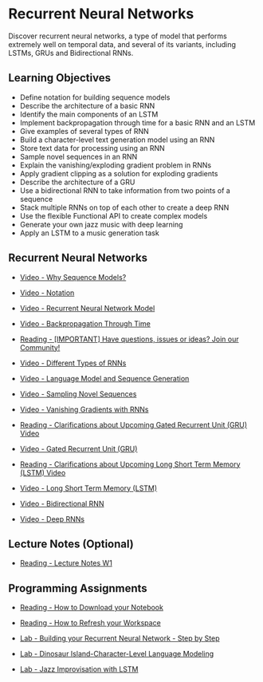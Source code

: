 # Recurrent Neural Networks

Discover recurrent neural networks, a type of model that performs extremely well on temporal data, and several of its variants, including LSTMs, GRUs and Bidirectional RNNs.

## Learning Objectives

- Define notation for building sequence models
- Describe the architecture of a basic RNN
- Identify the main components of an LSTM
- Implement backpropagation through time for a basic RNN and an LSTM
- Give examples of several types of RNN
- Build a character-level text generation model using an RNN
- Store text data for processing using an RNN
- Sample novel sequences in an RNN
- Explain the vanishing/exploding gradient problem in RNNs
- Apply gradient clipping as a solution for exploding gradients
- Describe the architecture of a GRU
- Use a bidirectional RNN to take information from two points of a sequence
- Stack multiple RNNs on top of each other to create a deep RNN
- Use the flexible Functional API to create complex models
- Generate your own jazz music with deep learning
- Apply an LSTM to a music generation task

## Recurrent Neural Networks

- [Video - Why Sequence Models?](https://www.coursera.org/learn/nlp-sequence-models/lecture/0h7gT/why-sequence-models)

- [Video - Notation](https://www.coursera.org/learn/nlp-sequence-models/lecture/aJT8i/notation)

- [Video - Recurrent Neural Network Model](https://www.coursera.org/learn/nlp-sequence-models/lecture/ftkzt/recurrent-neural-network-model)

- [Video - Backpropagation Through Time](https://www.coursera.org/learn/nlp-sequence-models/lecture/bc7ED/backpropagation-through-time)

- [Reading - [IMPORTANT] Have questions, issues or ideas? Join our Community!](https://community.deeplearning.ai/c/course-q-a/deep-learning-specialization/dls-course-5/16)

- [Video - Different Types of RNNs](https://www.coursera.org/learn/nlp-sequence-models/lecture/BO8PS/different-types-of-rnns)

- [Video - Language Model and Sequence Generation](https://www.coursera.org/learn/nlp-sequence-models/lecture/gw1Xw/language-model-and-sequence-generation)

- [Video - Sampling Novel Sequences](https://www.coursera.org/learn/nlp-sequence-models/lecture/MACos/sampling-novel-sequences)

- [Video - Vanishing Gradients with RNNs](https://www.coursera.org/learn/nlp-sequence-models/lecture/PKMRR/vanishing-gradients-with-rnns)

- [Reading - Clarifications about Upcoming Gated Recurrent Unit (GRU) Video](https://www.coursera.org/learn/nlp-sequence-models/supplement/XuA7H/clarifications-about-upcoming-gated-recurrent-unit-gru-video)

- [Video - Gated Recurrent Unit (GRU)](https://www.coursera.org/learn/nlp-sequence-models/lecture/agZiL/gated-recurrent-unit-gru)

- [Reading - Clarifications about Upcoming Long Short Term Memory (LSTM) Video](https://www.coursera.org/learn/nlp-sequence-models/supplement/xdv6z/clarifications-about-upcoming-long-short-term-memory-lstm-video)

- [Video - Long Short Term Memory (LSTM)](https://www.coursera.org/learn/nlp-sequence-models/lecture/KXoay/long-short-term-memory-lstm)

- [Video - Bidirectional RNN](https://www.coursera.org/learn/nlp-sequence-models/lecture/fyXnn/bidirectional-rnn)

- [Video - Deep RNNs](https://www.coursera.org/learn/nlp-sequence-models/lecture/ehs0S/deep-rnns)

## Lecture Notes (Optional)

- [Reading - Lecture Notes W1](./Readings/C5_W1.pdf)

## Programming Assignments

- [Reading - How to Download your Notebook](https://www.coursera.org/learn/nlp-sequence-models/supplement/X39s5/how-to-download-your-notebook)

- [Reading - H​ow to Refresh your Workspace](https://www.coursera.org/learn/nlp-sequence-models/supplement/qHIve/h-ow-to-refresh-your-workspace)

- [Lab - Building your Recurrent Neural Network - Step by Step](./Labs/Building_a_Recurrent_Neural_Network_Step_by_Step.ipynb)

- [Lab - Dinosaur Island-Character-Level Language Modeling](./Labs/Dinosaurus_Island_Character_level_language_model.ipynb)

- [Lab - Jazz Improvisation with LSTM](./Labs/Jazz_Solo_with_an_LSTM_Network_v4.ipynb)